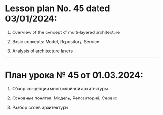 # Lesson plan No. 45 dated 03/01/2024:

1. Overview of the concept of multi-layered architecture

2. Basic concepts: Model, Repository, Service

3. Analysis of architecture layers

_________________________________________________

# План урока № 45 от 01.03.2024:

1. Обзор концепции многослойной архитектуры

2. Основные понятия: Модель, Репозиторий, Сервис

3. Разбор слоев архитектуры
